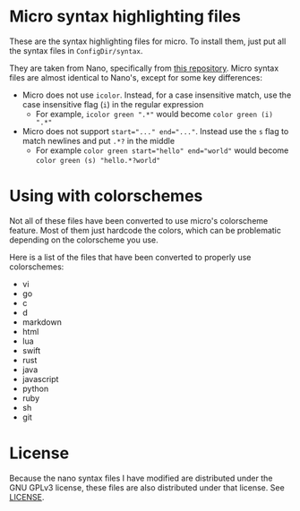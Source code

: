 # Micro syntax highlighting files

These are the syntax highlighting files for micro. To install them, just
put all the syntax files in `ConfigDir/syntax`.

They are taken from Nano, specifically from [this repository](https://github.com/scopatz/nanorc).
Micro syntax files are almost identical to Nano's, except for some key differences:

* Micro does not use `icolor`. Instead, for a case insensitive match, use the case insensitive flag (`i`) in the regular expression
    * For example, `icolor green ".*"` would become `color green (i) ".*"`
* Micro does not support `start="..." end="..."`. Instead use the `s` flag to match newlines and put `.*?` in the middle
    * For example `color green start="hello" end="world"` would become `color green (s) "hello.*?world"`

# Using with colorschemes

Not all of these files have been converted to use micro's colorscheme feature. Most of them just hardcode the colors, which
can be problematic depending on the colorscheme you use.

Here is a list of the files that have been converted to properly use colorschemes:

* vi
* go
* c
* d
* markdown
* html
* lua
* swift
* rust
* java
* javascript
* python
* ruby
* sh
* git

# License

Because the nano syntax files I have modified are distributed under the GNU GPLv3 license, these files are also distributed
under that license. See [LICENSE](LICENSE).
